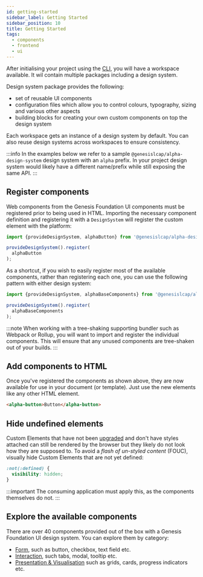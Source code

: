 ```yaml
---
id: getting-started
sidebar_label: Getting Started
sidebar_position: 10
title: Getting Started
tags:
  - components
  - frontend
  - ui
---
```


After initialising your project using the [CLI](/front-end-reference/cli/), you will have a workspace available. It wil contain multiple packages including a design system.

Design system package provides the following:

* set of reusable UI components
* configuration files which allow you to control colours, typography, sizing and various other aspects
* building blocks for creating your own custom components on top the design system

Each workspace gets an instance of a design system by default. You can also reuse design systems across workspaces to ensure consistency.

:::info
In the examples below we refer to a sample `@genesislcap/alpha-design-system` design system with an `alpha` prefix. In your project design system would likely have a different name/prefix while still exposing the same API.
:::

## Register components

Web components from the Genesis Foundation UI components must be registered prior to being used in HTML. Importing the necessary component definition and registering it with a `DesignSystem` will register the custom element with the platform:

```ts
import {provideDesignSystem, alphaButton} from '@genesislcap/alpha-design-system';

provideDesignSystem().register(
  alphaButton
);
```

As a shortcut, if you wish to easily register most of the available components, rather than registering each one, you can use the following pattern with either design system:


```ts
import {provideDesignSystem, alphaBaseComponents} from '@genesislcap/alpha-design-system';

provideDesignSystem().register(
  alphaBaseComponents
);
```

:::note
When working with a tree-shaking supporting bundler such as Webpack or Rollup, you will want to import and register the individual components. This will ensure that any unused components are tree-shaken out of your builds.
:::

## Add components to HTML

Once you've registered the components as shown above, they are now available for use in your document (or template). Just use the new elements like any other HTML element.

```html live
<alpha-button>Button</alpha-button>
```

## Hide undefined elements

Custom Elements that have not been [upgraded](https://developers.google.com/web/fundamentals/web-components/customelements#upgrades) and don't have styles attached can still be rendered by the browser but they likely do not look how they are supposed to. To avoid a *flash of un-styled content* (FOUC), visually hide Custom Elements that are not yet defined:

```css
:not(:defined) {
  visibility: hidden;
}
```

:::important
The consuming application must apply this, as the components themselves do not.
:::


## Explore the available components

There are over 40 components provided out of the box with a Genesis Foundation UI design system. You can explore them by category:

* [Form](/front-end-reference/components/form/button/), such as button, checkbox, text field etc.
* [Interaction](/front-end-reference/components/interaction/accordion/), such tabs, modal, tooltip etc.
* [Presentation & Visualisation](/front-end-reference/components/presentation/ag-grid/) such as grids, cards, progress indicators etc.